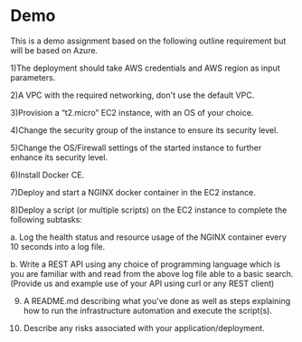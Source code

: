 # Demo
 This is a demo assignment based on the following outline requirement but will be based on Azure.  
 
 1)The deployment should take AWS credentials and AWS region as input parameters.
 
 2)A VPC with the required networking, don't use the default VPC.
 
 3)Provision a “t2.micro” EC2 instance, with an OS of your choice. 
 
 4)Change the security group of the instance to ensure its security level. 
 
 5)Change the OS/Firewall settings of the started instance to further enhance its security level. 
 
 6)Install Docker CE. 
 
 7)Deploy and start a NGINX docker container in the EC2 instance. 
 
 8)Deploy a script (or multiple scripts) on the EC2 instance to complete the following subtasks: 
 
   a. Log the health status and resource usage of the NGINX container every 10 seconds into a log file. 
 
   b. Write a REST API using any choice of programming language which is you are familiar with and read from the above log file able to a basic search. 
    (Provide us and example use of your API using curl or any REST client) 
 
 9) A README.md describing what you've done as well as steps explaining how to run the infrastructure automation and execute the script(s). 
 
 10) Describe any risks associated with your application/deployment.

